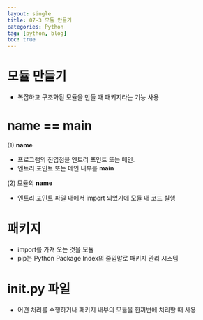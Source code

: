 ```yaml
---
layout: single
title: 07-3 모듈 만들기
categories: Python
tag: [python, blog]
toc: true
---
```


# 모듈 만들기
- 복잡하고 구조화된 모듈을 만들 때 패키지라는 기능 사용

# __name__ == __main__

(1) __name__
- 프로그램의 진입점을 엔트리 포인트 또는 메인.
- 엔트리 포인트 또는 메인 내부를 __main__

(2) 모듈의 __name__
- 엔트리 포인트 파일 내에서 import 되었기에 모듈 내 코드 실행

# 패키지
- import를 가져 오는 것을 모듈
- pip는 Python Package Index의 줄임말로 패키지 관리 시스템

# __init__.py 파일
- 어떤 처리를 수행하거나 패키지 내부의 모듈을 한꺼번에 처리할 때 사용
